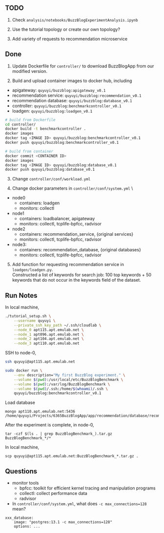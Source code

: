 ## TODO
1. Check `analysis/notebooks/BuzzBlogExperimentAnalysis.ipynb`

2. Use the tutorial topology or create our own topology?

3. Add variety of requests to recommendation microservice


## Done
1. Update Dockerfile for `controller/` to download BuzzBlogApp from our modified version.

2. Build and upload container images to docker hub, including
- apigateway: `quyuyi/buzzblog:apigateway_v0.1`
- recommendation service: `quyuyi/buzzblog:recommendation_v0.1`
- recommendation database: `quyuyi/buzzblog:database_v0.1`
- controller: `quyuyi/buzzblog:benchmarkcontroller_v0.1`
- loadgen: `quyuyi/buzzblog:loadgen_v0.1`
```bash
# build from Dockerfile
cd controller/
docker build -t benchmarkcontroller .
docker images
docker tag <IMAGE ID> quyuyi/buzzblog:benchmarkcontroller_v0.1
docker push quyuyi/buzzblog:benchmarkcontroller_v0.1

# build from container
docker commit <CONTAINER ID>
docker images
docker tag <IMAGE ID> quyuyi/buzzblog:database_v0.1
docker push quyuyi/buzzblog:database_v0.1
```

3. Change `controller/conf/workload.yml`

4. Change docker parameters in `controller/conf/system.yml` \
- node0
    - containers: loadgen
    - monitors: collectl
- node1
    - containers: loadbalancer, apigateway
    - monitors: collectl, tcplife-bpfcc, radvisor
- node2
    - containers: recommendation_service, {original services}
    - monitors: collectl, tcplife-bpfcc, radvisor
- node3:
    - containers: recommendation_database, {original databases}
    - monitors: collectl, tcplife-bpfcc, radvisor

5. Add function for requesting recommendation service in `loadgen/loadgen.py`. \
Constructed a list of keywords for search job: 100 top keywords + 50 keywords that do not occur in the keywords field of the dataset.


## Run Notes
In local machine,
```bash
./tutorial_setup.sh \
    --username quyuyi \
    --private_ssh_key_path ~/.ssh/cloudlab \
    --node_0 apt115.apt.emulab.net \
    --node_1 apt096.apt.emulab.net \
    --node_2 apt104.apt.emulab.net \
    --node_3 apt110.apt.emulab.net
```

SSH to node-0,
```bash
ssh quyuyi@apt115.apt.emulab.net

sudo docker run \
    --env description="My first BuzzBlog experiment." \
    --volume $(pwd):/usr/local/etc/BuzzBlogBenchmark \
    --volume $(pwd):/var/log/BuzzBlogBenchmark \
    --volume $(pwd)/.ssh:/home/$(whoami)/.ssh \
    quyuyi/buzzblog:benchmarkcontroller_v0.1
```

Load database
```
mongo apt110.apt.emulab.net:5436 /home/quyuyi/Projects/6365BuzzBlogApp/app/recommendation/database/recommendation.js
```

After the experiment is complete, in node-0,
```
tar -czf $(ls . | grep BuzzBlogBenchmark_).tar.gz BuzzBlogBenchmark_*/*
```

In local machine,
```
scp quyuyi@apt115.apt.emulab.net:BuzzBlogBenchmark_*.tar.gz .
```


## Questions
- monitor tools
    - bpfcc: toolkit for efficient kernel tracing and manipulation programs
    - collectl: collect performance data
    - radvisor
- In `controller/conf/system.yml`, what does `-c max_connections=128` mean?
```
xxx_database:
    image: "postgres:13.1 -c max_connections=128"
    options: ...
```

